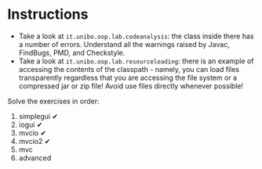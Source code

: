# Instructions

* Take a look at `it.unibo.oop.lab.codeanalysis`: the class inside there has a number of errors. Understand all the warnings raised by Javac, FindBugs, PMD, and Checkstyle.
* Take a look at `it.unibo.oop.lab.resourceloading`: there is an example of accessing the contents of the classpath - namely, you can load files transparently regardless that you are accessing the file system or a compressed jar or zip file! Avoid use files directly whenever possible!

Solve the exercises in order:

1. simplegui ✔
2. iogui ✔
3. mvcio ✔
4. mvcio2 ✔
5. mvc
6. advanced